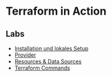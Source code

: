 # Terraform in Action

## Labs
- [Installation und lokales Setup](install-and-init/README.md)
- [Provider](provider/README.md)
- [Resources & Data Sources](resources-and-data-sources/README.md)
- [Terraform Commands](commands/README.md)